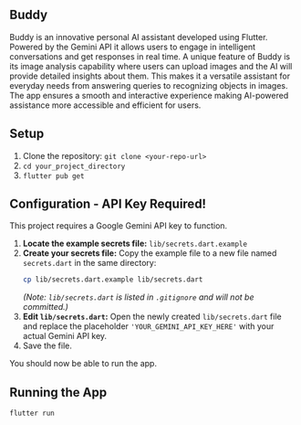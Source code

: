## Buddy


<p id="description">Buddy is an innovative personal AI assistant developed using Flutter. Powered by the Gemini API it allows users to engage in intelligent conversations and get responses in real time. A unique feature of Buddy is its image analysis capability where users can upload images and the AI will provide detailed insights about them. This makes it a versatile assistant for everyday needs from answering queries to recognizing objects in images. The app ensures a smooth and interactive experience making AI-powered assistance more accessible and efficient for users.</p>

## Setup

1.  Clone the repository: `git clone <your-repo-url>`
2.  `cd your_project_directory`
3.  `flutter pub get`

## Configuration - API Key Required!

This project requires a Google Gemini API key to function.

1.  **Locate the example secrets file:** `lib/secrets.dart.example`
2.  **Create your secrets file:** Copy the example file to a new file named `secrets.dart` in the same directory:
    ```bash
    cp lib/secrets.dart.example lib/secrets.dart
    ```
    *(Note: `lib/secrets.dart` is listed in `.gitignore` and will not be committed.)*
3.  **Edit `lib/secrets.dart`:** Open the newly created `lib/secrets.dart` file and replace the placeholder `'YOUR_GEMINI_API_KEY_HERE'` with your actual Gemini API key.
4.  Save the file.

You should now be able to run the app.

## Running the App

```bash
flutter run 
